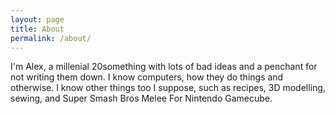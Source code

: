 ```yaml
---
layout: page
title: About
permalink: /about/
---
```


I'm Alex, a millenial 20something with lots of bad ideas and a penchant for not writing them down. I know computers, how they do things and otherwise. I know other things too I suppose, such as recipes, 3D modelling, sewing, and Super Smash Bros Melee For Nintendo Gamecube. 
